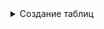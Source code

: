 
<details>
<summary>Создание таблиц</summary>

Напишите запрос, создающий таблицу courses со следующими полями:

name типа varchar длиной 255.
body типа text.
created_at типа timestamp.
Напишите запрос, создающий таблицу users со следующими полями:

first_name типа varchar длиной 255.
email типа varchar длиной 255.
manager типа boolean.
Напишите запрос, создающий таблицу course_members со следующими полями:

user_id типа bigint
course_id типа bigint
created_at типа timestamp
  
</details>
